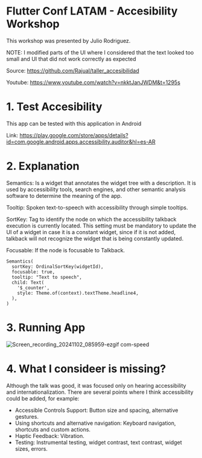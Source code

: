# Flutter Conf LATAM - Accesibility Workshop

This workshop was presented by Julio Rodriguez. 

NOTE: I modified parts of the UI where I considered that the text looked too small and UI that did not work correctly as expected

Source: https://github.com/Rajual/taller_accesibilidad

Youtube: https://www.youtube.com/watch?v=nkktJanJWDM&t=1295s


# 1. Test Accesibility

This app can be tested with this application in Android

Link: https://play.google.com/store/apps/details?id=com.google.android.apps.accessibility.auditor&hl=es-AR

# 2. Explanation

Semantics: Is a widget that annotates the widget tree with a description. It is used by accessibility tools, search engines, and other semantic analysis software to determine the meaning of the app.

Tooltip: Spoken text-to-speech with accessibility through simple tooltips.

SortKey: Tag to identify the node on which the accessibility talkback execution is currently located. This setting must be mandatory to update the UI of a widget in case it is a constant widget, since if it is not added, talkback will not recognize the widget that is being constantly updated.

Focusable: If the node is focusable to Talkback.

```
Semantics(
  sortKey: OrdinalSortKey(widgetId),
  focusable: true,
  tooltip: "Text to speech",
  child: Text(
    '$_counter',
    style: Theme.of(context).textTheme.headline4,
  ),
)
```

# 3. Running App

![Screen_recording_20241102_085959-ezgif com-speed](https://github.com/user-attachments/assets/5ee5e38c-4222-4764-83b0-a46a1139172f)


# 4. What I consideer is missing?

Although the talk was good, it was focused only on hearing accessibility and internationalization. There are several points where I think accessibility could be added, for example:

- Accessible Controls Support: Button size and spacing, alternative gestures.
- Using shortcuts and alternative navigation: Keyboard navigation, shortcuts and custom actions.
- Haptic Feedback: Vibration.
- Testing: Instrumental testing, widget contrast, text contrast, widget sizes, errors.
